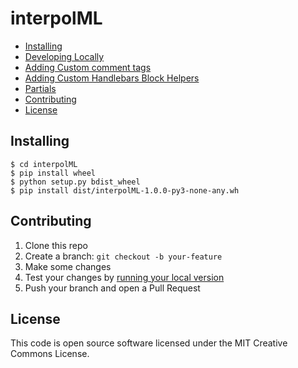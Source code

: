 # interpolML

- [Installing](#installing)
- [Developing Locally](#requirements)
- [Adding Custom comment tags](#adding-custom-comment-tags)
- [Adding Custom Handlebars Block Helpers](#adding-custom-handlebars-block-helpers)
- [Partials](#partials)
- [Contributing](#contributing)
- [License](#license)

## Installing

```
$ cd interpolML
$ pip install wheel
$ python setup.py bdist_wheel
$ pip install dist/interpolML-1.0.0-py3-none-any.wh
```


## Contributing

1. Clone this repo
2. Create a branch: `git checkout -b your-feature`
3. Make some changes
4. Test your changes by [running your local version](#developing-locally)
5. Push your branch and open a Pull Request


## License

This code is open source software licensed under the MIT Creative Commons License.
